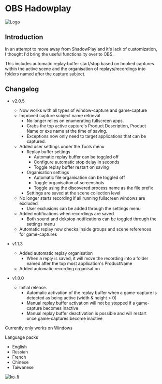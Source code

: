 # OBS Hadowplay
![Logo](/obs-hadowplay-icon.png)
## Introduction

In an attempt to move away from ShadowPlay and it's lack of customization, I thought I'd bring the useful functionality over to OBS.

This includes automatic replay buffer start/stop based on hooked captures within the active scene and the organisation of replays/recordings into folders named after the capture subject.

## Changelog
* v2.0.5
  * Now works with all types of window-capture and game-capture
  * Improved capture subject name retrieval
    * No longer relies on enumerating fullscreen apps.
    * Grabs the top active capture's Product Description, Product Name or exe name at the time of saving.
    * Exceptions now only need to target applications that can be captured.
  * Added user settings under the Tools menu
    * Replay buffer settings
      * Automatic replay buffer can be toggled off
      * Configure automatic stop delay in seconds
      * Toggle replay buffer restart on saving
    * Organisation settings
      * Automatic file organisation can be toggled off
      * Toggle organisation of screenshots
      * Toggle using the discovered process name as the file prefix
    * Settings are saved at the scene collection level
  * No longer starts recording if all running fullscreen windows are excluded
    * User exclusions can be added through the settings menu
  * Added notifications when recordings are saved
    * Both sound and dekstop notifications can be toggled through the settings menu
  * Automatic replay now checks inside groups and scene references for game-captures

* v1.1.3
  * Added automatic replay organisation
    * When a reply is saved, it will move the recording into a folder named after the top most application's ProductName
  * Added automatic recording organisation


* v1.0.0
  * Initial release.
    * Automatic activation of the replay buffer when a game-capture is detected as being active (width & height > 0)
    * Manual replay buffer activation will not be stopped if a game-capture becomes inactive
    * Manual replay buffer deactivation is possible and will restart once game-captures become inactive

Currently only works on Windows

Language packs
* English
* Russian
* French
* Chinese
* Taiwanese

[![ko-fi](https://ko-fi.com/img/githubbutton_sm.svg)](https://ko-fi.com/A0A81C1OCB)
